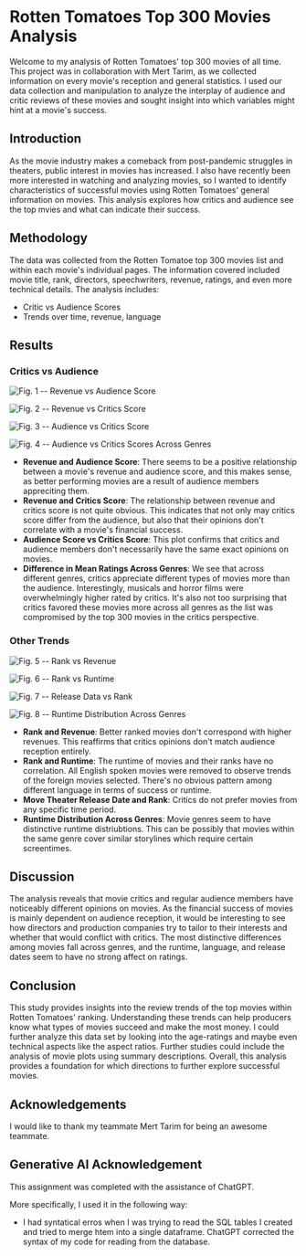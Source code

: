 # Rotten Tomatoes Top 300 Movies Analysis

Welcome to my analysis of Rotten Tomatoes' top 300 movies of all time. This project was in collaboration with Mert Tarim, as we collected information on every movie's reception and general statistics. I used our data collection and manipulation to analyze the interplay of audience and critic reviews of these movies and sought insight into which variables might hint at a movie's success. 

## Introduction

As the movie industry makes a comeback from post-pandemic struggles in theaters, public interest in movies has increased. I also have recently been more interested in watching and analyzing movies, so I wanted to identify characteristics of successful movies using Rotten Tomatoes' general information on movies. This analysis explores how critics and audience see the top mvies and what can indicate their success.

## Methodology

The data was collected from the Rotten Tomatoe top 300 movies list and within each movie's individual pages. The information covered included movie title, rank, directors, speechwriters, revenue, ratings, and even more technical details. The analysis includes:

- Critic vs Audience Scores
- Trends over time, revenue, language

## Results

### Critics vs Audience

![Fig. 1 -- Revenue vs Audience Score](./figures/revenue_audience.png)

![Fig. 2 -- Revenue vs Critics Score](./figures/revenue_critics.png)

![Fig. 3 -- Audience vs Critics Score](./figures/audience_critics.png)

![Fig. 4 -- Audience vs Critics Scores Across Genres](./figures/diff_mean_genre.png)

- **Revenue and Audience Score**: There seems to be a positive relationship between a movie's revenue and audience score, and this makes sense, as better performing movies are a result of audience members appreciting them.
- **Revenue and Critics Score**: The relationship between revenue and critics score is not quite obvious. This indicates that not only may critics score differ from the audience, but also that their opinions don't correlate with a movie's financial success.
- **Audience Score vs Critics Score**: This plot confirms that critics and audience members don't necessarily have the same exact opinions on movies. 
- **Difference in Mean Ratings Across Genres**: We see that across different genres, critics appreciate different types of movies more than the audience. Interestingly, musicals and horror films were overwhelmingly higher rated by critics. It's also not too surprising that critics favored these movies more across all genres as the list was compromised by the top 300 movies in the critics perspective.

### Other Trends

![Fig. 5 -- Rank vs Revenue](./figures/rank_revenue.png)

![Fig. 6 -- Rank vs Runtime](./figures/rank_runtime.png)

![Fig. 7 -- Release Data vs Rank](./figures/date_rank.png)

![Fig. 8 -- Runtime Distribution Across Genres](./figures/runtime_distribution_genre.png)

- **Rank and Revenue**: Better ranked movies don't correspond with higher revenues. This reaffirms that critics opinions don't match audience reception entirely.
- **Rank and Runtime**: The runtime of movies and their ranks have no correlation. All English spoken movies were removed to observe trends of the foreign movies selected. There's no obvious pattern among different language in terms of success or runtime.
- **Move Theater Release Date and Rank**: Critics do not prefer movies from any specific time period.
- **Runtime Distribution Across Genres**: Movie genres seem to have distinctive runtime distriubtions. This can be possibly that movies within the same genre cover similar storylines which require certain screentimes. 

## Discussion

The analysis reveals that movie critics and regular audience members have noticeably different opinions on movies. As the financial success of movies is mainly dependent on audience reception, it would be interesting to see how directors and production companies try to tailor to their interests and whether that would conflict with critics. The most distinctive differences among movies fall across genres, and the runtime, language, and release dates seem to have no strong affect on ratings.

## Conclusion

This study provides insights into the review trends of the top movies within Rotten Tomatoes' ranking. Understanding these trends can help producers know what types of movies succeed and make the most money. I could further analyze this data set by looking into the age-ratings and maybe even technical aspects like the aspect ratios. Further studies could include the analysis of movie plots using summary descriptions. Overall, this analysis provides a foundation for which directions to further explore successful movies.

## Acknowledgements

I would like to thank my teammate Mert Tarim for being an awesome teammate.

## Generative AI Acknowledgement

This assignment was completed with the assistance of ChatGPT.

More specifically, I used it in the following way:

- I had syntatical erros when I was trying to read the SQL tables I created and tried to merge htem into a single dataframe. ChatGPT corrected the syntax of my code for reading from the database.